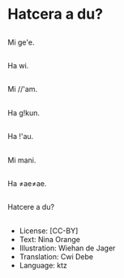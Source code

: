 # Hatcera a du?

##
Mi ge'e.

##
Ha wi.

##
Mi //'am.

##
Ha g!kun.

##
Ha !'au.

##
Mi mani.

##
Ha ≠ae≠ae.

##
Hatcere a du?

##
* License: [CC-BY]
* Text: Nina Orange
* Illustration: Wiehan de Jager
* Translation: Cwi Debe
* Language: ktz
